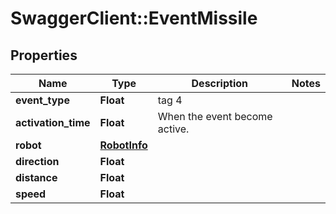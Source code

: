 # SwaggerClient::EventMissile

## Properties
Name | Type | Description | Notes
------------ | ------------- | ------------- | -------------
**event_type** | **Float** | tag 4 | 
**activation_time** | **Float** | When the event become active. | 
**robot** | [**RobotInfo**](RobotInfo.md) |  | 
**direction** | **Float** |  | 
**distance** | **Float** |  | 
**speed** | **Float** |  | 


